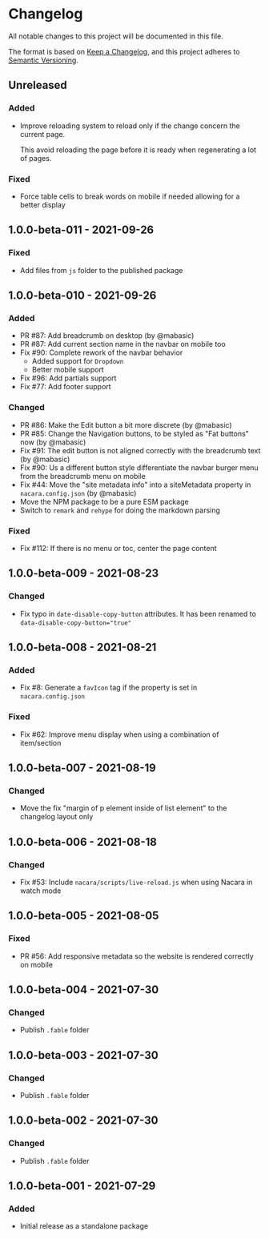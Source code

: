 # Changelog
All notable changes to this project will be documented in this file.

The format is based on [Keep a Changelog](https://keepachangelog.com/en/1.0.0/),
and this project adheres to [Semantic Versioning](https://semver.org/spec/v2.0.0.html).

## Unreleased

### Added

* Improve reloading system to reload only if the change concern the current page.

    This avoid reloading the page before it is ready when regenerating a lot of pages.

### Fixed

* Force table cells to break words on mobile if needed allowing for a better display

## 1.0.0-beta-011 - 2021-09-26

### Fixed

* Add files from `js` folder to the published package

## 1.0.0-beta-010 - 2021-09-26

### Added

* PR #87: Add breadcrumb on desktop (by @mabasic)
* PR #87: Add current section name in the navbar on mobile too
* Fix #90: Complete rework of the navbar behavior
    - Added support for `Dropdown`
    - Better mobile support
* Fix #96: Add partials support
* Fix #77: Add footer support

### Changed

* PR #86: Make the Edit button a bit more discrete (by @mabasic)
* PR #85: Change the Navigation buttons, to be styled as "Fat buttons" now (by @mabasic)
* Fix #91: The edit button is not aligned correctly with the breadcrumb text (by @mabasic)
* Fix #90: Us a different button style differentiate the navbar burger menu from the breadcrumb menu on mobile
* Fix #44: Move the "site metadata info" into a siteMetadata property in `nacara.config.json` (by @mabasic)
* Move the NPM package to be a pure ESM package
* Switch to `remark` and `rehype` for doing the markdown parsing

### Fixed

* Fix #112: If there is no menu or toc, center the page content

## 1.0.0-beta-009 - 2021-08-23

### Changed

* Fix typo in `date-disable-copy-button` attributes. It has been renamed to `data-disable-copy-button="true"`

## 1.0.0-beta-008 - 2021-08-21

### Added

* Fix #8: Generate a `favIcon` tag if the property is set in `nacara.config.json`

### Fixed

* Fix #62: Improve menu display when using a combination of item/section

## 1.0.0-beta-007 - 2021-08-19

### Changed

* Move the fix "margin of p element inside of list element" to the changelog layout only

## 1.0.0-beta-006 - 2021-08-18

### Changed

* Fix #53: Include `nacara/scripts/live-reload.js` when using Nacara in watch mode

## 1.0.0-beta-005 - 2021-08-05

### Fixed

* PR #56: Add responsive metadata so the website is rendered correctly on mobile

## 1.0.0-beta-004 - 2021-07-30

### Changed

* Publish `.fable` folder

## 1.0.0-beta-003 - 2021-07-30

### Changed

* Publish `.fable` folder

## 1.0.0-beta-002 - 2021-07-30

### Changed

* Publish `.fable` folder

## 1.0.0-beta-001 - 2021-07-29

### Added

* Initial release as a standalone package
